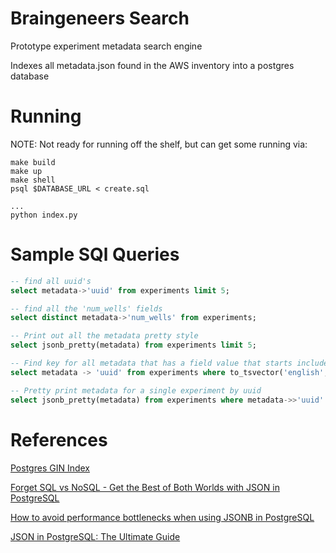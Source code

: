 # Braingeneers Search
Prototype experiment metadata search engine

Indexes all metadata.json found in the AWS inventory into a postgres database

# Running
NOTE: Not ready for running off the shelf, but can get some running via:
```
make build
make up
make shell
psql $DATABASE_URL < create.sql

...
python index.py
```

# Sample SQl Queries
```sql
-- find all uuid's
select metadata->'uuid' from experiments limit 5;

-- find all the 'num_wells' fields
select distinct metadata->'num_wells' from experiments;

-- Print out all the metadata pretty style
select jsonb_pretty(metadata) from experiments limit 5;

-- Find key for all metadata that has a field value that starts includes awbg:
select metadata -> 'uuid' from experiments where to_tsvector('english', metadata) @@ to_tsquery('awbg:*');

-- Pretty print metadata for a single experiment by uuid
select jsonb_pretty(metadata) from experiments where metadata->>'uuid' = '2020-02-10-i-HUVECS';
```

# References
[Postgres GIN Index](https://www.postgresql.org/docs/15/gin-intro.html)

[Forget SQL vs NoSQL - Get the Best of Both Worlds with JSON in PostgreSQL](https://arctype.com/blog/json-in-postgresql/)

[How to avoid performance bottlenecks when using JSONB in PostgreSQL](https://www.metisdata.io/blog/how-to-avoid-performance-bottlenecks-when-using-jsonb-in-postgresql)

[JSON in PostgreSQL: The Ultimate Guide](https://www.databasestar.com/postgresql-json/)